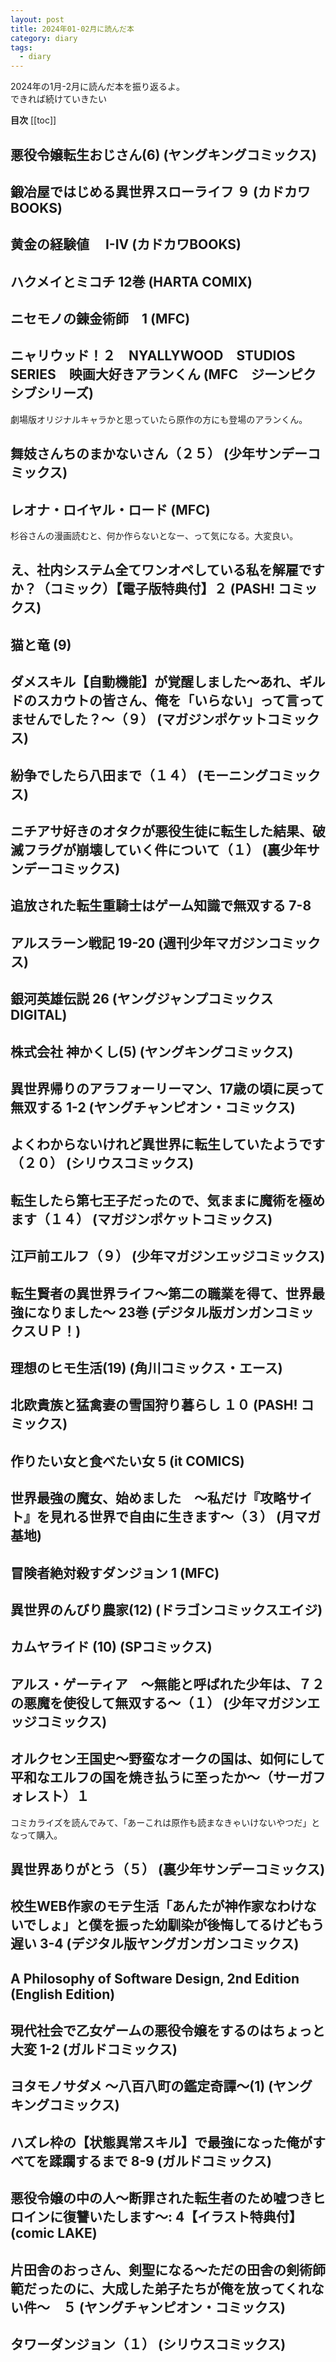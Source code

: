 ```yaml
---
layout: post
title: 2024年01-02月に読んだ本
category: diary
tags:
  - diary
---
```


2024年の1月-2月に読んだ本を振り返るよ。  
できれば続けていきたい

**目次**
[[toc]]

## 悪役令嬢転生おじさん(6) (ヤングキングコミックス)

<VPKindleDetails
  :details='[{"title":"悪役令嬢転生おじさん(6) (ヤングキングコミックス)","authors":"上山道郎 (著)","publisher":"少年画報社","publishedAt":"2024/1/4","asin":"B0CP5FQKCZ","seriesAsin":"B09BDXVZFH","imageUrl":"https://m.media-amazon.com/images/I/91ZcSYhRQ5L._SY522_.jpg"}]'
  />

## 鍛冶屋ではじめる異世界スローライフ ９ (カドカワBOOKS)

<VPKindleDetails
  :details='[{"title":"鍛冶屋ではじめる異世界スローライフ ９ (カドカワBOOKS)","authors":"たままる (著),キンタ (イラスト)","publisher":"KADOKAWA","publishedAt":"2024/1/10","asin":"B0CQNCSYWB","seriesAsin":"B0CLT6JJFY","imageUrl":"https://m.media-amazon.com/images/I/81-fEMMLMaL._SY522_.jpg"}]'
  />

## 黄金の経験値　 I-IV (カドカワBOOKS)

<VPKindleDetails
  :details='[{"title":"黄金の経験値　特定災害生物「魔王」降臨タイムアタック (カドカワBOOKS)","authors":"原純 (著),fixro2n (イラスト)","publisher":"KADOKAWA","publishedAt":"2023/1/10","asin":"B0BQH8VFDF","seriesAsin":"B0C1D5GRR1","imageUrl":"https://m.media-amazon.com/images/I/81A2fEjwy6L._SY522_.jpg"},{"title":"黄金の経験値 II　特定災害生物「魔王」進撃マルチプレイ (カドカワBOOKS)","authors":"原純 (著),fixro2n (イラスト)","publisher":"KADOKAWA","publishedAt":"2023/5/10","asin":"B0C36PF38R","seriesAsin":"B0C1D5GRR1","imageUrl":"https://m.media-amazon.com/images/I/81qNnT4ajFL._SY522_.jpg"},{"title":"黄金の経験値 III　特定災害生物「魔王」迷宮魔改造アップデート (カドカワBOOKS)","authors":"原純 (著),fixro2n (イラスト)","publisher":"KADOKAWA","publishedAt":"2023/10/10","asin":"B0CJR6RSGG","imageUrl":"https://m.media-amazon.com/images/I/913dtMfolEL._SY522_.jpg"},{"title":"黄金の経験値 IV　特定災害生物「魔王」配下融合アルケミー (カドカワBOOKS)","authors":"原純 (著),fixro2n (イラスト)","publisher":"KADOKAWA","publishedAt":"2024/3/8","asin":"B0CW1M5M41","imageUrl":"https://m.media-amazon.com/images/I/81Sf3FT6KAL._SY522_.jpg"}]'
  />

## ハクメイとミコチ 12巻 (HARTA COMIX)

<VPKidleDetails
  :details='[{"title":"ハクメイとミコチ 12巻 (HARTA COMIX)","authors":"樫木 祐人 (著)","publisher":"KADOKAWA","publishedAt":"2024/1/15","asin":"B0CQSD4WHS","seriesAsin":"B074C78RP6","imageUrl":"https://m.media-amazon.com/images/I/91D+XYRlF1L._SY522_.jpg"}]'
  />

## ニセモノの錬金術師　1 (MFC)

<VPKindleDetails
  :details='[{"title":"ニセモノの錬金術師　1 (MFC)","authors":"うめ丸 (著),杉浦 次郎 (その他)","publisher":"KADOKAWA","publishedAt":"2024/1/23","asin":"B0CR16T5PY","seriesAsin":"B0CRRVQNF6","imageUrl":"https://m.media-amazon.com/images/I/91pPZ+ezaVL._SY522_.jpg"}]'
  />

## ニャリウッド！２　NYALLYWOOD　STUDIOS　SERIES　映画大好きアランくん (MFC　ジーンピクシブシリーズ)

<VPKindleDetails
  :details='[{"title":"ニャリウッド！２　NYALLYWOOD　STUDIOS　SERIES　映画大好きアランくん (MFC　ジーンピクシブシリーズ)","authors":"杉谷 庄吾（プロダクション・グッドブック） (著)","publisher":"KADOKAWA","publishedAt":"2024/1/26","asin":"B0CS61NYLR","seriesAsin":"B0BZCQ3N9Q","imageUrl":"https://m.media-amazon.com/images/I/81NjwS4hXbL._SY522_.jpg"}]'
  />

  劇場版オリジナルキャラかと思っていたら原作の方にも登場のアランくん。


## 舞妓さんちのまかないさん（２５） (少年サンデーコミックス)

<VPKindleDetails
  :details='[{"title":"舞妓さんちのまかないさん（２５） (少年サンデーコミックス)","authors":"小山愛子 (著)","publisher":"小学館","publishedAt":"2024/1/12","asin":"B0CQR119WP","seriesAsin":"B0753GXCNV","imageUrl":"https://m.media-amazon.com/images/I/81UMFM+rmTL._SY522_.jpg"}]'
  />

## レオナ・ロイヤル・ロード (MFC)

<VPKindleDetails
  :details='[{"title":"レオナ・ロイヤル・ロード (MFC)","authors":"杉谷 庄吾（プロダクション・グッドブック） (著)","publisher":"KADOKAWA","publishedAt":"2024/1/26","asin":"B0CS5WWHD8","imageUrl":"https://m.media-amazon.com/images/I/81HlgquZmVL._SY522_.jpg"}]'
  />

杉谷さんの漫画読むと、何か作らないとなー、って気になる。大変良い。

## え、社内システム全てワンオペしている私を解雇ですか？（コミック）【電子版特典付】２ (PASH! コミックス)

<VPKindleDetails
  :details='[{"title":"え、社内システム全てワンオペしている私を解雇ですか？（コミック）【電子版特典付】２ (PASH! コミックス)","authors":"伊於 (著),下城米雪 (著),icchi (その他)","publisher":"主婦と生活社","publishedAt":"2024/1/4","asin":"B0CQJSVCMF","seriesAsin":"B0C5HVXFJD","imageUrl":"https://m.media-amazon.com/images/I/81QmdIODLtL._SY522_.jpg"}]'
  />

## 猫と竜 (9)

<VPKindleDetails
  :details='[{"title":"猫と竜 (9)","authors":"佐々木泉 (著),アマラ (著),大熊まい (著)","publisher":"マンガボックス","publishedAt":"2023/9/22","asin":"B0CPSR3FY2","seriesAsin":"B08PZ6RXV3","imageUrl":"https://m.media-amazon.com/images/I/81NJ60jzxtL._SY522_.jpg"}]'
  />

## ダメスキル【自動機能】が覚醒しました～あれ、ギルドのスカウトの皆さん、俺を「いらない」って言ってませんでした？～（９） (マガジンポケットコミックス)

<VPKindleDetails
  :details='[{"title":"ダメスキル【自動機能】が覚醒しました～あれ、ギルドのスカウトの皆さん、俺を「いらない」って言ってませんでした？～（９） (マガジンポケットコミックス)","authors":"ＬＡ軍 (著),中島零 (著),潮一葉 (その他),赤衣丸歩郎 (その他)","publisher":"講談社","publishedAt":"2024/1/9","asin":"B0CQNZRDWN","seriesAsin":"B09TK1YKQT","imageUrl":"https://m.media-amazon.com/images/I/81AzonpftHL._SY522_.jpg"}]'
  />

## 紛争でしたら八田まで（１４） (モーニングコミックス)

<VPKindleDetails
  :details='[{"title":"紛争でしたら八田まで（１４） (モーニングコミックス)","authors":"田素弘 (著)","publisher":"講談社","publishedAt":"2023/12/21","asin":"B0CPSRV5VL","seriesAsin":"B08B892JJG","imageUrl":"https://m.media-amazon.com/images/I/81NTH5iNLwL._SY522_.jpg"}]'
  />


## ニチアサ好きのオタクが悪役生徒に転生した結果、破滅フラグが崩壊していく件について（１） (裏少年サンデーコミックス)

<VPKindleDetails
  :details='[{"title":"ニチアサ好きのオタクが悪役生徒に転生した結果、破滅フラグが崩壊していく件について（１） (裏少年サンデーコミックス)","authors":"烏丸英 (著),どんぐりす (著)","publisher":"小学館","publishedAt":"2023/12/19","asin":"B0CP5S36S8","seriesAsin":"B0CPSK5VDF","imageUrl":"https://m.media-amazon.com/images/I/81cLkd-aJwL._SY522_.jpg"}]'
  />

## 追放された転生重騎士はゲーム知識で無双する 7-8

<VPKindleDetails
  :details='[{"title":"追放された転生重騎士はゲーム知識で無双する（７）","authors":"猫子 (著),武六甲理衣 (著),じゃいあん (その他)","publisher":"講談社","publishedAt":"2023/10/19","asin":"B0CKKZSYP7","seriesAsin":"B0B8ZJZ9Y3","imageUrl":"https://m.media-amazon.com/images/I/81d3MDam5+L._SY522_.jpg"},{"title":"追放された転生重騎士はゲーム知識で無双する（８）","authors":"猫子 (著),武六甲理衣 (著),じゃいあん (その他)","publisher":"講談社","publishedAt":"2023/12/20","asin":"B0CPSRVZ5W","seriesAsin":"B0B8ZJZ9Y3","imageUrl":"https://m.media-amazon.com/images/I/81IwUU7CkLL._SY522_.jpg"}]'
  />

## アルスラーン戦記 19-20 (週刊少年マガジンコミックス)

<VPKindleDetails
  :details='[{"title":"アルスラーン戦記（１９） (週刊少年マガジンコミックス)","authors":"荒川弘 (著),田中芳樹 (著)","publisher":"講談社","publishedAt":"2023/6/8","asin":"B0C6D72JNJ","seriesAsin":"B07DYHWJR7","imageUrl":"https://m.media-amazon.com/images/I/81KAEDSxooL._SY522_.jpg"},{"title":"アルスラーン戦記（２０） (週刊少年マガジンコミックス)","authors":"荒川弘 (著),田中芳樹 (著)","publisher":"講談社","publishedAt":"2024/1/9","asin":"B0CQNYZ968","seriesAsin":"B07DYHWJR7","imageUrl":"https://m.media-amazon.com/images/I/51Sw2EVMpTL._SY445_SX342_.jpg"}]'
  />

## 銀河英雄伝説 26 (ヤングジャンプコミックスDIGITAL)

<VPKindleDetails
  :details='[{"title":"銀河英雄伝説 26 (ヤングジャンプコミックスDIGITAL)","authors":"田中芳樹 (著),藤崎竜 (著)","publisher":"集英社","publishedAt":"2023/4/18","asin":"B0BX28L9ZR","seriesAsin":"B07CQBFHGG","imageUrl":"https://m.media-amazon.com/images/I/713wpVNPjaL._SY522_.jpg"}]'
  />

## 株式会社 神かくし(5) (ヤングキングコミックス)

<VPKindleDetails
  :details='[{"title":"株式会社 神かくし(5) (ヤングキングコミックス)","authors":"片山陽介 (著)","publisher":"少年画報社","publishedAt":"2024/1/4","asin":"B0CP5DP322","seriesAsin":"B0BKZ3LFJK","imageUrl":"https://m.media-amazon.com/images/I/81HzCUJLumL._SY522_.jpg"}]'
  />

## 異世界帰りのアラフォーリーマン、17歳の頃に戻って無双する 1-2 (ヤングチャンピオン・コミックス)

<VPKindleDetails
  :details='[{"title":"異世界帰りのアラフォーリーマン、17歳の頃に戻って無双する ～90&#39;s Report～1 (ヴァルキリーコミックス)","authors":"HCスタイラス (著),遊野優矢 (著),へいろー (著)","publisher":"キルタイムコミュニケーション","publishedAt":"2023/2/8","asin":"B0BTKS3YJX","seriesAsin":"B0BVVYDWHG","imageUrl":"https://m.media-amazon.com/images/I/81CxMf+A-pL._SY522_.jpg"},{"title":"異世界帰りのアラフォーリーマン、17歳の頃に戻って無双する【電子単行本】　２ (ヤングチャンピオン・コミックス)","authors":"ミミダ (著),遊野優矢 (著),へいろー (著),藍葉悠気 (その他)","publisher":"秋田書店","publishedAt":"2023/6/20","asin":"B0C4L338KT","seriesAsin":"B0BR86VH6S","imageUrl":"https://m.media-amazon.com/images/I/81AUZNkza7L._SY522_.jpg"}]'
  />

## よくわからないけれど異世界に転生していたようです（２０） (シリウスコミックス)

<VPKindleDetails
  :details='[{"title":"よくわからないけれど異世界に転生していたようです（２０） (シリウスコミックス)","authors":"内々けやき (著),あし (著),カオミン (その他)","publisher":"講談社","publishedAt":"2024/2/8","asin":"B0CTCFMWLQ","seriesAsin":"B08KWNS5KR","imageUrl":"https://m.media-amazon.com/images/I/81jgxD2g-KL._SY522_.jpg"}]'
  />

## 転生したら第七王子だったので、気ままに魔術を極めます（１４） (マガジンポケットコミックス)

<VPKindleDetails
  :details='[{"title":"転生したら第七王子だったので、気ままに魔術を極めます（１４） (マガジンポケットコミックス)","authors":"石沢庸介 (著),謙虚なサークル (著),メル。 (その他)","publisher":"講談社","publishedAt":"2024/2/8","asin":"B0CTCD5VPJ","seriesAsin":"B0BX2TVD49","imageUrl":"https://m.media-amazon.com/images/I/81Y1f4-cjBL._SY522_.jpg"}]'
  />

## 江戸前エルフ（９） (少年マガジンエッジコミックス)

<VPKindleDetails
  :details='[{"title":"江戸前エルフ（９） (少年マガジンエッジコミックス)","authors":"樋口彰彦 (著)","publisher":"講談社","publishedAt":"2024/2/16","asin":"B0CTTKQ6LZ","seriesAsin":"B08C6KPW5Q","imageUrl":"https://m.media-amazon.com/images/I/81ikIv2JXdL._SY522_.jpg"}]'
  />

## 転生賢者の異世界ライフ～第二の職業を得て、世界最強になりました～ 23巻 (デジタル版ガンガンコミックスＵＰ！)

<VPKindleDetails
  :details='[{"title":"転生賢者の異世界ライフ～第二の職業を得て、世界最強になりました～ 23巻 (デジタル版ガンガンコミックスＵＰ！)","authors":"進行諸島（GAノベル／SBクリエイティブ刊） (著),彭傑（Friendly Land） (著),風花風花 (著)","publisher":"スクウェア・エニックス","publishedAt":"2024/2/9","asin":"B0CQYC5QZR","seriesAsin":"B07MBJ6HZH","imageUrl":"https://m.media-amazon.com/images/I/81BiYyfOWZL._SY522_.jpg"}]'
  />

## 理想のヒモ生活(19) (角川コミックス・エース)

<VPKindleDetails
  :details='[{"title":"理想のヒモ生活(19) (角川コミックス・エース)","authors":"日月 ネコ (著),渡辺 恒彦（ヒーロー文庫／イマジカインフォス） (その他),文倉 十 (その他)","publisher":"KADOKAWA","publishedAt":"2024/2/2","asin":"B0CSYLW8ML","seriesAsin":"B078MM7BQM","imageUrl":"https://m.media-amazon.com/images/I/91zAwz1FtsL._SY522_.jpg"}]'
  />

## 北欧貴族と猛禽妻の雪国狩り暮らし １０ (PASH! コミックス)

<VPKindleDetails
  :details='[{"title":"北欧貴族と猛禽妻の雪国狩り暮らし １０ (PASH! コミックス)","authors":"白樺鹿夜 (著),江本マシメサ (著),あかねこ (その他)","publisher":"主婦と生活社","publishedAt":"2024/2/2","asin":"B0CSFGKGR6","seriesAsin":"B07V1X2GR3","imageUrl":"https://m.media-amazon.com/images/I/81Apxgk-cfL._SY522_.jpg"}]'
  />

## 作りたい女と食べたい女 5 (it COMICS)

<VPKindleDetails
  :details='[{"title":"作りたい女と食べたい女 5 (it COMICS)","authors":"ゆざき さかおみ (著)","publisher":"KADOKAWA","publishedAt":"2024/2/15","asin":"B0CTPWQMR5","seriesAsin":"B09P8623PW","imageUrl":"https://m.media-amazon.com/images/I/81gUDEmkcpL._SY522_.jpg"}]'
  />

## 世界最強の魔女、始めました　～私だけ『攻略サイト』を見れる世界で自由に生きます～（３） (月マガ基地)

<VPKindleDetails
  :details='[{"title":"世界最強の魔女、始めました　～私だけ『攻略サイト』を見れる世界で自由に生きます～（３） (月マガ基地)","authors":"戸賀環 (著),坂木持丸 (著),ｒｉｒｉｔｔｏ (著)","publisher":"講談社","publishedAt":"2024/2/8","asin":"B0CTCF2T14","seriesAsin":"B0CHMTG6HH","imageUrl":"https://m.media-amazon.com/images/I/8119u+qzKkL._SY522_.jpg"}]'
  />

## 冒険者絶対殺すダンジョン 1 (MFC)

<VPKindleDetails
  :details='[{"title":"冒険者絶対殺すダンジョン 1 (MFC)","authors":"道満 晴明 (著)","publisher":"KADOKAWA","publishedAt":"2024/2/22","asin":"B0CRT1Z3RW","seriesAsin":"B0CS6S55V7","imageUrl":"https://m.media-amazon.com/images/I/91Xlosqm2NL._SY522_.jpg"}]'
  />

## 異世界のんびり農家(12) (ドラゴンコミックスエイジ)

<VPKindleDetails
  :details='[{"title":"異世界のんびり農家(12) (ドラゴンコミックスエイジ)","authors":"剣 康之 (著),内藤 騎之介 (その他),やすも (その他)","publisher":"KADOKAWA","publishedAt":"2024/2/9","asin":"B0CTGTTGJG","seriesAsin":"B08DCWRKQ2","imageUrl":"https://m.media-amazon.com/images/I/81tH0KL1z2L._SY522_.jpg"}]'
  />

## カムヤライド (10) (SPコミックス)

<VPKindleDetails
  :details='[{"title":"カムヤライド (10) (SPコミックス)","authors":"久正人 (著)","publisher":"リイド社","publishedAt":"2024/2/13","asin":"B0CTT5895X","seriesAsin":"B083YZ5NRK","imageUrl":"https://m.media-amazon.com/images/I/81wq+qPrsML._SY522_.jpg"}]'
  />

## アルス・ゲーティア　～無能と呼ばれた少年は、７２の悪魔を使役して無双する～（１） (少年マガジンエッジコミックス)

<VPKindleDetails
  :details='[{"title":"アルス・ゲーティア　～無能と呼ばれた少年は、７２の悪魔を使役して無双する～（１） (少年マガジンエッジコミックス)","authors":"駒吉 (著),北川ニキタ (著),ＧｒｅｅＮ (その他)","publisher":"講談社","publishedAt":"2024/2/8","asin":"B0CTCCYHL6","seriesAsin":"B0CTKDZCNY","imageUrl":"https://m.media-amazon.com/images/I/81Gdt09nfdL._SY522_.jpg"}]'
  />

## オルクセン王国史～野蛮なオークの国は、如何にして平和なエルフの国を焼き払うに至ったか～（サーガフォレスト）１

<VPKindleDetails
  :details='[{"title":"オルクセン王国史～野蛮なオークの国は、如何にして平和なエルフの国を焼き払うに至ったか～（サーガフォレスト）１","authors":"樽見京一郎 (著),THORES柴本 (イラスト)","publisher":"一二三書房","publishedAt":"2023/12/15","asin":"B0CQ4YPBD3","imageUrl":"https://m.media-amazon.com/images/I/910n5RFARmL._SY522_.jpg"}]'
  />

コミカライズを読んでみて、「あーこれは原作も読まなきゃいけないやつだ」となって購入。

## 異世界ありがとう（５） (裏少年サンデーコミックス)

<VPKindleDetails
  :details='[{"title":"異世界ありがとう（５） (裏少年サンデーコミックス)","authors":"荒井小豆 (著),ジアナズ (著)","publisher":"小学館","publishedAt":"2024/1/18","asin":"B0CQX4ST7Z","seriesAsin":"B0BKLM74TP","imageUrl":"https://m.media-amazon.com/images/I/91G5p42ab9L._SY522_.jpg"}]'
  />


## 校生WEB作家のモテ生活「あんたが神作家なわけないでしょ」と僕を振った幼馴染が後悔してるけどもう遅い 3-4 (デジタル版ヤングガンガンコミックス)

<VPKindleDetails
  :details='[{"title":"高校生WEB作家のモテ生活「あんたが神作家なわけないでしょ」と僕を振った幼馴染が後悔してるけどもう遅い 3巻 (デジタル版ヤングガンガンコミックス)","authors":"茨木野（GA文庫／SBクリエイティブ刊） (著),さとうゆう (著),一乃ゆゆ (著)","publisher":"スクウェア・エニックス","publishedAt":"2023/7/25","asin":"B0C6KD9HQ7","seriesAsin":"B0B8SGGZW4","imageUrl":"https://m.media-amazon.com/images/I/81smTHMF4oL._SY522_.jpg"}]'
  />

## A Philosophy of Software Design, 2nd Edition (English Edition)

<VPKindleDetails
  :details='[{"title":"A Philosophy of Software Design, 2nd Edition (English Edition)","authors":"John K. Ousterhout (著)","publishedAt":"2021/7/25","asin":"B09B8LFKQL","imageUrl":"https://m.media-amazon.com/images/I/7146AYGD0AL._SY522_.jpg"}]'
  />

## 現代社会で乙女ゲームの悪役令嬢をするのはちょっと大変 1-2 (ガルドコミックス)

<VPKindleDetails
  :details='[{"title":"現代社会で乙女ゲームの悪役令嬢をするのはちょっと大変 1 (ガルドコミックス)","authors":"デェタ (著),二日市とふろう (著),景 (著)","publisher":"オーバーラップ","publishedAt":"2023/4/25","asin":"B0C1ZD9YZH","seriesAsin":"B0C535DXCL","imageUrl":"https://m.media-amazon.com/images/I/81-dBX69lWL._SY522_.jpg"},{"title":"現代社会で乙女ゲームの悪役令嬢をするのはちょっと大変 2 (ガルドコミックス)","authors":"デェタ (著),二日市とふろう (著)","publisher":"オーバーラップ","publishedAt":"2024/1/25","asin":"B0CRYBL9FF","seriesAsin":"B0C535DXCL","imageUrl":"https://m.media-amazon.com/images/I/81njn9yqXhL._SY522_.jpg"}]'
  />


## ヨタモノサダメ ～八百八町の鑑定奇譚～(1) (ヤングキングコミックス)

<VPKindleDetails
  :details='[{"title":"ヨタモノサダメ ～八百八町の鑑定奇譚～(1) (ヤングキングコミックス)","authors":"瀬戸一里 (著)","publisher":"少年画報社","publishedAt":"2020/4/16","asin":"B085ZVM512","seriesAsin":"B08HGQQWR6","imageUrl":"https://m.media-amazon.com/images/I/816ycM5GsoL._SY522_.jpg"}]'
  />

## ハズレ枠の【状態異常スキル】で最強になった俺がすべてを蹂躙するまで 8-9 (ガルドコミックス)

<VPKindleDetails
  :details='[{"title":"ハズレ枠の【状態異常スキル】で最強になった俺がすべてを蹂躙するまで 8 (ガルドコミックス)","authors":"鵜吉しょう (著),内々けやき (著),篠崎芳 (著),KWKM (著)","publisher":"オーバーラップ","publishedAt":"2023/6/25","asin":"B0C7KYTZ13","seriesAsin":"B08KWMPS89","imageUrl":"https://m.media-amazon.com/images/I/51SWvG3rtcL._SY445_SX342_.jpg"},{"title":"ハズレ枠の【状態異常スキル】で最強になった俺がすべてを蹂躙するまで 9 (ガルドコミックス)","authors":"鵜吉しょう (著),内々けやき (著),篠崎芳 (著),KWKM (著)","publisher":"オーバーラップ","publishedAt":"2024/1/25","asin":"B0CRY3G548","seriesAsin":"B08KWMPS89","imageUrl":"https://m.media-amazon.com/images/I/81+HzwOLsOL._SY522_.jpg"}]'
  />

## 悪役令嬢の中の人～断罪された転生者のため嘘つきヒロインに復讐いたします～: 4【イラスト特典付】 (comic LAKE)

<VPKindleDetails
  :details='[{"title":"悪役令嬢の中の人～断罪された転生者のため嘘つきヒロインに復讐いたします～: 4【イラスト特典付】 (comic LAKE)","authors":"白梅 ナズナ (著),まきぶろ (著),紫 真依 (著)","publisher":"一迅社","publishedAt":"2024/2/24","asin":"B0CVZKL8DZ","seriesAsin":"B0BJTM93QX","imageUrl":"https://m.media-amazon.com/images/I/91w1HYOmJEL._SY522_.jpg"}]'
  />

## 片田舎のおっさん、剣聖になる～ただの田舎の剣術師範だったのに、大成した弟子たちが俺を放ってくれない件～　５ (ヤングチャンピオン・コミックス)

<VPKindleDetails
  :details='[{"title":"片田舎のおっさん、剣聖になる～ただの田舎の剣術師範だったのに、大成した弟子たちが俺を放ってくれない件～　５ (ヤングチャンピオン・コミックス)","authors":"乍藤和樹 (著),佐賀崎しげる (著),鍋島テツヒロ (著)","publisher":"秋田書店","publishedAt":"2024/1/26","asin":"B0CNPP536Q","seriesAsin":"B0B46FKGTX","imageUrl":"https://m.media-amazon.com/images/I/81SMoGufK3L._SY522_.jpg"}]'
  />

## タワーダンジョン（１） (シリウスコミックス)

<VPKindleDetails
  :details='[{"title":"タワーダンジョン（１） (シリウスコミックス)","authors":"弐瓶勉 (著)","publisher":"講談社","publishedAt":"2024/2/8","asin":"B0CLKZ979S","seriesAsin":"B0CN7D45PH","imageUrl":"https://m.media-amazon.com/images/I/51uJrh5T+ML._SY445_SX342_.jpg"}]'
  />
